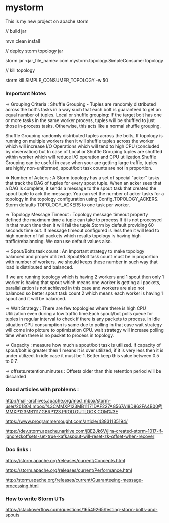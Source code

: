 # mystorm
This is my new project on apache storm

// build jar

mvn clean install

// deploy storm topology jar

storm jar <jar_file_name> com.mystorm.topology.SimpleConsumerTopology

// kill topology

storm kill SIMPLE_CONSUMER_TOPOLOGY -w 50


### Important Notes

=> Grouping Criteria :
Shuffle Grouping - Tuples are randomly distributed across the bolt's tasks in a way such that each bolt is guaranteed to get an equal number of tuples.
Local or shuffle grouping: If the target bolt has one or more tasks in the same worker process, tuples will be shuffled to just those in-process tasks. Otherwise, this acts like a normal shuffle grouping.

Shuffle Grouping randomly distributed tuples across the bolts, If topology is running on multiple workers then it will shuffle tuples across the worker which will increase I/O Operations which will tend to high CPU (concluded by observation) but In case of Local or Shuffle Grouping tuples are shuffled within worker which will reduce I/O operation and CPU utilization.Shuffle Grouping can be useful in case when your are getting large traffic, tuples are highly non-uniformed, spout/bolt task counts are not in proportion.
   
   
=> Number of Ackers :
    A Storm topology has a set of special "acker" tasks that track the DAG of tuples for every spout tuple. When an acker sees that a DAG is complete, it sends a message to the spout task that created the spout tuple to ack the message. You can set the number of acker tasks for a topology in the topology configuration using Config.TOPOLOGY_ACKERS. Storm defaults TOPOLOGY_ACKERS to one task per worker.
    

=> Topology Message Timeout :
    Topology message timeout property defined the maximum time a tuple can take to process If it is not processed in that much time then it will fail the tuple.Storm by default providing 60 seconds time out. If message timeout configured is less then it will lead to high number of fail packets which results topology is having high traffic/rebalancing. We can use default values also.
    

=> Spout/Bolts task count :
    An Important strategy to make topology balanced and proper utilized. Spout/Bolt task count must be in proportion with number of workers. we should keeps these number in such way that load is distributed and balanced.

If we are running topology which is having 2 workers and 1 spout then only 1 worker is having that spout which means one worker is getting all packets, parallalization is not achieved in this case and workers are also not balanced so better spout task count 2 which means each worker is having 1 spout and it will be balanced.
    

=> Wait Strategy :
 There are few topologies where there is high CPU Utilization even during a low traffic time.Each spout/bot polls queue for tuples in regular interval to check if there is any packets to process. In Idle situation CPU consumption is same due to polling in that case wait strategy will come into picture to optimization CPU. wait strategy will increase polling time when there is no packet to process in topology. 
 
 
=> Capacity :   measure how much a spout/bolt task is utilized. If capacity of spout/bolt is greater then 1 means it is over utilized, if it is very less then it is under utilized. In idle case it must be 1. Better keep this value between 0.5 to 0.7.

=> offsets.retention.minutes : Offsets older than this retention period will be discarded

### Good articles with problems : 

http://mail-archives.apache.org/mod_mbox/storm-user/201804.mbox/%3CMMXP123MB11171DAF227A8567A18D862FA4B00@MMXP123MB1117.GBRP123.PROD.OUTLOOK.COM%3E

https://www.programmersought.com/article/43831135194/

https://dev.storm.apache.narkive.com/jBE2Jk6V/jira-created-storm-1017-if-ignorezkoffsets-set-true-kafkaspout-will-reset-zk-offset-when-recover


### Doc links :

https://storm.apache.org/releases/current/Concepts.html

https://storm.apache.org/releases/current/Performance.html

http://storm.apache.org/releases/current/Guaranteeing-message-processing.html


### How to write Storm UTs

https://stackoverflow.com/questions/16549265/testing-storm-bolts-and-spouts

